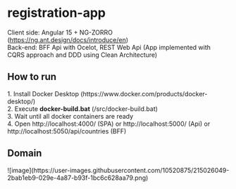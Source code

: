 # registration-app
Client side: Angular 15 + NG-ZORRO (https://ng.ant.design/docs/introduce/en) </br>
Back-end: BFF Api with Ocelot, REST Web Api (App implemented with CQRS approach and DDD using Clean Architecture)
<h2>How to run</h2>
 1. Install Docker Desktop (https://www.docker.com/products/docker-desktop/)</br>
 2. Execute <b>docker-build.bat</b> (/src/docker-build.bat) </br>
 3. Wait until all docker containers are ready </br>
 4. Open http://localhost:4000/ (SPA) or http://localhost:5000/ (Api) or http://localhost:5050/api/countries (BFF) </br>
 
 <h2>Domain</h2>
 ![image](https://user-images.githubusercontent.com/10520875/215026049-2bab1eb9-029e-4a87-b93f-1bc6c628aa79.png)
